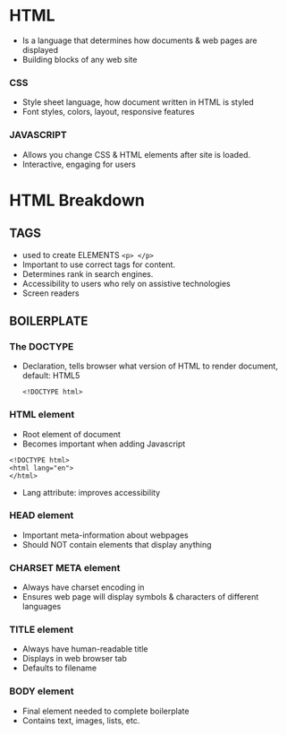 # HTML
* Is a language that determines how documents & web pages are displayed
* Building blocks of any web site
	
### CSS		
* Style sheet language, how document written in HTML is styled
* Font styles, colors, layout, responsive features

### JAVASCRIPT 
* Allows you change CSS & HTML elements after site is loaded.
* Interactive, engaging for users

# HTML Breakdown

## TAGS	
* used to create ELEMENTS `<p> </p>` 
* Important to use correct tags for content.
* Determines rank in search engines.
* Accessibility to users who rely on assistive technologies
* Screen readers


## BOILERPLATE

### The DOCTYPE
* Declaration, tells browser what version of HTML to render document, default: HTML5 

	`<!DOCTYPE html>`

### HTML element
* Root element of document
* Becomes important when adding Javascript

```
<!DOCTYPE html>
<html lang="en">
</html>
```	

* Lang attribute: improves accessibility

### HEAD element
* Important meta-information about webpages
* Should NOT contain elements that display anything

### CHARSET META element
* Always have charset encoding in <head>
* Ensures web page will display symbols & characters of different languages

### TITLE element
* Always have human-readable title
* Displays in web browser tab
* Defaults to filename

### BODY element
* Final element needed to complete boilerplate
* Contains text, images, lists, etc.


	
